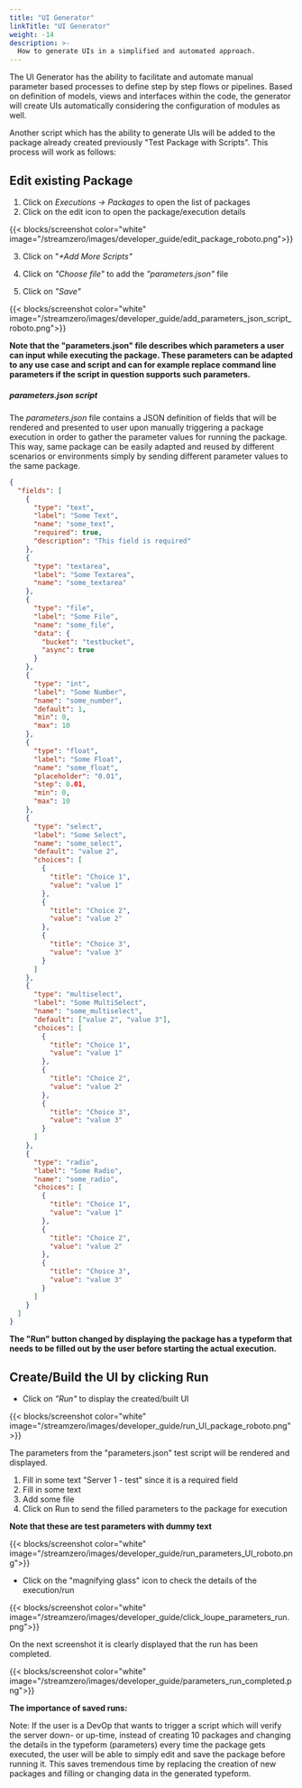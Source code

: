 ```yaml
---
title: "UI Generator"
linkTitle: "UI Generator"
weight: -14
description: >-
  How to generate UIs in a simplified and automated approach.
---
```


The UI Generator has the ability to facilitate and automate manual parameter based processes to define step by step flows or pipelines. Based on definition of models, views and interfaces within the code, the generator will create UIs automatically considering the configuration of modules as well.

Another script which has the ability to generate  UIs will be added to the package already created previously "Test Package with Scripts". This process will work as follows:

## Edit existing Package

1. Click on *Executions -> Packages* to open the list of packages
2. Click on the edit icon to open the package/execution details

{{< blocks/screenshot color="white" image="/streamzero/images/developer_guide/edit_package_roboto.png">}}

3. Click on "*+Add More Scripts"* 

4. Click on *"Choose file"* to add the *"parameters.json"* file

5. Click on *"Save"*

{{< blocks/screenshot color="white" image="/streamzero/images/developer_guide/add_parameters_json_script_roboto.png">}}

**Note that the "parameters.json" file describes which parameters a user can input while executing the package. These parameters can be adapted to any use case and script and can for example replace command line parameters if the script in question supports such parameters.**

##### parameters.json script

The *parameters.json* file contains a JSON definition of fields that will be rendered and presented to user upon manually triggering a package execution in order to gather the parameter values for running the package. This way, same package can be easily adapted and reused by different scenarios or environments simply by sending different parameter values to the same package.

```json
{
  "fields": [
    {
      "type": "text",
      "label": "Some Text",
      "name": "some_text",
      "required": true,
      "description": "This field is required"
    },
    {
      "type": "textarea",
      "label": "Some Textarea",
      "name": "some_textarea"
    },
    {
      "type": "file",
      "label": "Some File",
      "name": "some_file",
      "data": {
        "bucket": "testbucket",
        "async": true
      }
    },
    {
      "type": "int",
      "label": "Some Number",
      "name": "some_number",
      "default": 1,
      "min": 0,
      "max": 10
    },
    {
      "type": "float",
      "label": "Some Float",
      "name": "some_float",
      "placeholder": "0.01",
      "step": 0.01,
      "min": 0,
      "max": 10
    },
    {
      "type": "select",
      "label": "Some Select",
      "name": "some_select",
      "default": "value 2",
      "choices": [
        {
          "title": "Choice 1",
          "value": "value 1"
        },
        {
          "title": "Choice 2",
          "value": "value 2"
        },
        {
          "title": "Choice 3",
          "value": "value 3"
        }
      ]
    },
    {
      "type": "multiselect",
      "label": "Some MultiSelect",
      "name": "some_multiselect",
      "default": ["value 2", "value 3"],
      "choices": [
        {
          "title": "Choice 1",
          "value": "value 1"
        },
        {
          "title": "Choice 2",
          "value": "value 2"
        },
        {
          "title": "Choice 3",
          "value": "value 3"
        }
      ]
    },
    {
      "type": "radio",
      "label": "Some Radio",
      "name": "some_radio",
      "choices": [
        {
          "title": "Choice 1",
          "value": "value 1"
        },
        {
          "title": "Choice 2",
          "value": "value 2"
        },
        {
          "title": "Choice 3",
          "value": "value 3"
        }
      ]
    }
  ]
}
```

**The "Run" button changed by displaying the package has a typeform that needs to be filled out by the user before starting the actual execution.**

## Create/Build the UI by clicking Run

- Click on *"Run"* to display the created/built UI

{{< blocks/screenshot color="white" image="/streamzero/images/developer_guide/run_UI_package_roboto.png">}}

The parameters from the "parameters.json" test script will be rendered and displayed.

1. Fill in some text "Server 1 - test" since it is a required field
2. Fill in some text
3. Add some file
4. Click on Run to send the filled parameters to the package for execution

**Note that these are test parameters with dummy text**

{{< blocks/screenshot color="white" image="/streamzero/images/developer_guide/run_parameters_UI_roboto.png">}}

- Click on the "magnifying glass" icon to check the details of the execution/run


{{< blocks/screenshot color="white" image="/streamzero/images/developer_guide/click_loupe_parameters_run.png">}}

On the next screenshot it is clearly displayed that the run has been completed.

{{< blocks/screenshot color="white" image="/streamzero/images/developer_guide/parameters_run_completed.png">}}

**The importance of saved runs:**

Note: If the user is a DevOp that wants to trigger a script which will verify the server down- or up-time, instead of creating 10 packages and changing the details in the typeform (parameters) every time the package gets executed, the user will be able to simply edit and save the package before running it. This saves tremendous time by replacing the creation of new packages and filling or changing data in the generated typeform. 